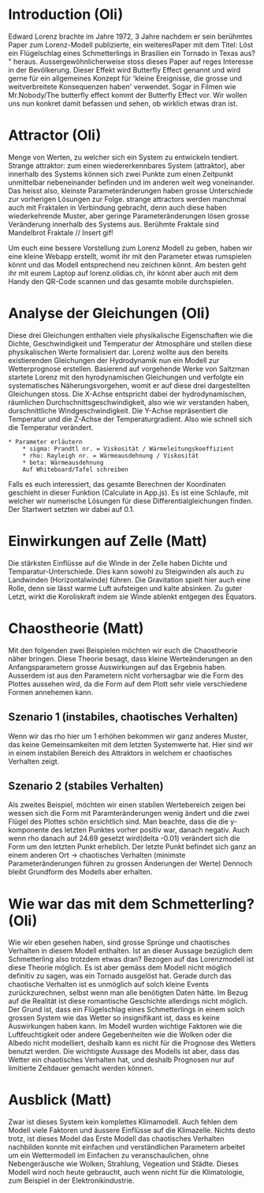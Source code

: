 # Introduction (Oli)
Edward Lorenz brachte im Jahre 1972, 3 Jahre nachdem er sein berühmtes Paper zum Lorenz-Modell publizierte, ein weiteresPaper mit dem Titel: Löst ein Flügelschlag eines Schmetterlings in Brasilien ein Tornado in Texas aus? " heraus. Aussergewöhnlicherweise stoss dieses Paper auf reges Interesse in der Bevölkerung. Dieser Effekt wird Butterfly Effect genannt und wird gerne für ein allgemeines Konzept für 'kleine Ereignisse, die grosse und weitverbreitete Konsequenzen haben' verwendet. Sogar in Filmen wie Mr.Nobody/The butterfly effect kommt der Butterfly Effect vor. Wir wollen uns nun konkret damit befassen und sehen, ob wirklich etwas dran ist.

# Attractor (Oli)
Menge von Werten, zu welcher sich ein System zu entwickeln tendiert. 
Strange attraktor: zum einen wiedererkennbares System (attraktor), aber innerhalb des Systems können sich zwei Punkte zum einen Zeitpunkt unmittelbar nebeneinander befinden und im anderen weit weg voneinander. Das heisst also, kleinste Parameteränderungen haben grosse Unterschiede zur vorherigen Lösungen zur Folge. 
strange attractors werden manchmal auch mit Fraktalen in Verbindung gebracht, denn auch diese haben wiederkehrende Muster, aber geringe Parameteränderungen lösen grosse Veränderung innerhalb des Systems aus. Berühmte Fraktale sind Mandelbrot Fraktale // Insert gif!

Um euch eine bessere Vorstellung zum Lorenz Modell zu geben, haben wir eine kleine Webapp erstellt, womit ihr mit den Parameter etwas rumspielen könnt und das Modell entsprechend neu zeichnen könnt. Am besten geht ihr mit eurem Laptop auf lorenz.olidias.ch, ihr könnt aber auch mit dem Handy den QR-Code scannen und das gesamte mobile durchspielen. 



# Analyse der Gleichungen (Oli)
Diese drei Gleichungen enthalten viele physikalische Eigenschaften wie die Dichte, Geschwindigkeit und Temperatur der Atmosphäre und stellen diese physikalischen Werte formalisiert dar. Lorenz wollte aus den bereits existierenden Gleichungen der Hydrodynamik nun ein Modell zur Wetterprognose erstellen. Basierend auf vorgehende Werke von Saltzman startete Lorenz mit den hyrodynamischen Gleichungen und verfolgte ein systematisches Näherungsvorgehen, womit er auf diese drei dargestellten Gleichungen stoss.
 Die X-Achse entspricht dabei der hydrodynamischen, räumlichen Durchschnittsgeschwindigkeit, also wie wir verstanden haben, durschnittliche Windgeschwindigkeit. 
Die Y-Achse repräsentiert die Temperatur und die Z-Achse der Temperaturgradient. Also wie schnell sich die Temperatur verändert. 

	* Parameter erläutern
		* sigma: Prandtl nr. = Viskosität / Wärmeleitungskoeffizient
		* rho: Rayleigh nr. = Wärmeausdehnung / Viskosität
		* beta: Wärmeausdehnung
		Auf Whiteboard/Tafel schreiben

Falls es euch interessiert, das gesamte Berechnen der Koordinaten geschieht in dieser Funktion (Calculate in App.js). Es ist eine Schlaufe, mit welcher wir numerische Lösungen für diese Differentialgleichungen finden. Der Startwert setzten wir dabei auf 0.1.

# Einwirkungen auf Zelle (Matt)
Die stärksten Einflüsse auf die Winde in der Zelle haben Dichte und Temparatur-Unterschiede. Dies kann sowohl zu Steigwinden als auch zu Landwinden (Horizontalwinde) führen. Die Gravitation spielt hier auch eine Rolle, denn sie lässt warme Luft aufsteigen und kalte absinken. Zu guter Letzt, wirkt die Koroliskraft indem sie Winde ablenkt entgegen des Equators.

# Chaostheorie (Matt)
Mit den folgenden zwei Beispielen möchten wir euch die Chaostheorie näher bringen. Diese Theorie besagt, dass kleine Werteänderungen an den Anfangsparametern grosse Auswirkungen auf das Ergebnis haben. Ausserdem ist aus den Parametern nicht vorhersagbar wie die Form des Plottes aussehen wird, da die Form auf dem Plott sehr viele verschiedene Formen annehemen kann.

## Szenario 1 (instabiles, chaotisches Verhalten)
Wenn wir das rho hier um 1 erhöhen bekommen wir ganz anderes Muster, das keine Gemeinsamkeiten mit dem letzten Systemwerte hat. Hier sind wir in einem instabilen Bereich des Attraktors in welchem er chaotisches Verhalten zeigt.

## Szenario 2 (stabiles Verhalten)
Als zweites Beispiel, möchten wir einen stabilen Wertebereich zeigen bei wessen sich die Form mit Paramteränderungen wenig ändert und die zwei Flügel des Plottes schön ersichtlich sind.
Man beachte, dass die die y-komponente des letzten Punktes vorher positiv war, danach negativ. Auch wenn rho danach auf 24.69 gesetzt wird(delta -0.01) verändert sich die Form um den letzten Punkt erheblich. Der letzte Punkt befindet sich ganz an einem anderen Ort -> chaotisches Verhalten (minimste Parameteränderungen führen zu grossen Änderungen der Werte)
Dennoch bleibt Grundform des Modells aber erhalten.

# Wie war das mit dem Schmetterling? (Oli)

Wie wir eben gesehen haben, sind grosse Sprünge und chaotisches Verhalten in diesem Modell enthalten. Ist an dieser Aussage bezüglich dem Schmetterling also trotzdem etwas dran?
Bezogen auf das Lorenzmodell ist diese Theorie möglich. Es ist aber gemäss dem Modell nicht möglich definitiv zu sagen, was ein Tornado ausgelöst hat. Gerade durch das chaotische Verhalten ist es unmöglich auf solch kleine Events zurückzurechnen, selbst wenn man alle benötigten Daten hätte.
Im Bezug auf die Realität ist diese romantische Geschichte allerdings nicht möglich. Der Grund ist, dass ein Flügelschlag eines Schmetterlings in einem solch grossen System wie das Wetter so insignifikant ist, dass es keine Auswirkungen haben kann. 
Im Modell wurden wichtige Faktoren wie die Luftfeuchtigkeit oder andere Gegebenheiten wie die Wolken oder die Albedo nicht modelliert, deshalb kann es nicht für die Prognose des Wetters benutzt werden. Die wichtigste Aussage des Modells ist aber, dass das Wetter ein chaotisches Verhalten hat, und deshalb Prognosen nur auf limitierte Zeitdauer gemacht werden können. 
 


# Ausblick (Matt)
Zwar ist dieses System kein komplettes Klimamodell. Auch fehlen dem Modell viele Faktoren und äussere Einflüsse auf die Klimazelle.
Nichts desto trotz, ist dieses Model das Erste Modell das chaotisches Verhalten nachbilden konnte mit einfachen und verständlichen Parametern arbeitet um ein Wettermodell im Einfachen zu veranschaulichen, ohne Nebengeräusche wie Wolken, Strahlung, Vegeation und Städte.
Dieses Modell wird noch heute gebraucht, auch wenn nicht für die Klimatologie, zum Beispiel in der Elektronikindustrie.
